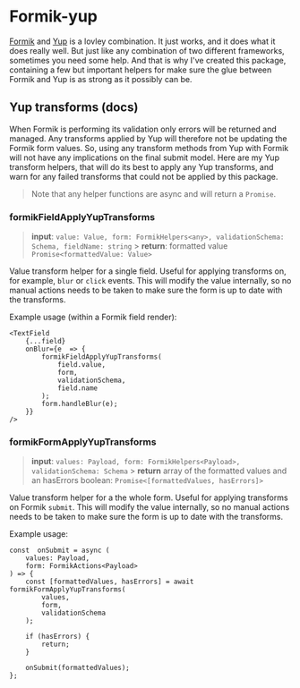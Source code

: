 # Formik-yup

[Formik](https://www.npmjs.com/package/formik) and [Yup](https://www.npmjs.com/package/yup) is a lovley combination. It just works, and it does what it does really well. But just like any combination of two different frameworks, sometimes you need some help. And that is why I've created this package, containing a few but important helpers for make sure the glue between Formik and Yup is as strong as it possibly can be.

## Yup transforms (docs)

When Formik is performing its validation only errors will be returned and managed. Any transforms applied by Yup will therefore not be updating the Formik form values. So, using any transform methods from Yup with Formik will not have any implications on the final submit model. Here are my Yup transform helpers, that will do its best to apply any Yup transforms, and warn for any failed transforms that could not be applied by this package.

> Note that any helper functions are async and will return a `Promise`.

### formikFieldApplyYupTransforms

> **input**: `value: Value, form: FormikHelpers<any>, validationSchema: Schema, fieldName: string` > **return**: formatted value `Promise<formattedValue: Value>`

Value transform helper for a single field. Useful for applying transforms on, for example, `blur` or `click` events. This will modify the value internally, so no manual actions needs to be taken to make sure the form is up to date with the transforms.

Example usage (within a Formik field render):

```
<TextField
	{...field}
	onBlur={e  => {
		formikFieldApplyYupTransforms(
			field.value,
			form,
			validationSchema,
			field.name
		);
		form.handleBlur(e);
	}}
/>
```

### formikFormApplyYupTransforms

> **input**: `values: Payload, form: FormikHelpers<Payload>, validationSchema: Schema` > **return** array of the formatted values and an hasErrors boolean: `Promise<[formattedValues, hasErrors]>`

Value transform helper for a the whole form. Useful for applying transforms on Formik `submit`. This will modify the value internally, so no manual actions needs to be taken to make sure the form is up to date with the transforms.

Example usage:

```
const  onSubmit = async (
	values: Payload,
	form: FormikActions<Payload>
) => {
	const [formattedValues, hasErrors] = await  formikFormApplyYupTransforms(
		values,
		form,
		validationSchema
	);

	if (hasErrors) {
		return;
	}

	onSubmit(formattedValues);
};
```
